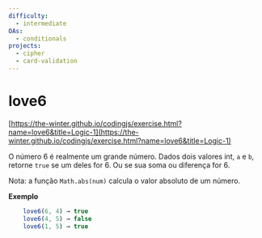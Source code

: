 ```yaml
---
difficulty:
  - intermediate
OAs:
  - conditionals
projects:
  - cipher
  - card-validation
---
```


# love6

[https://the-winter.github.io/codingjs/exercise.html?name=love6&title=Logic-1](https://the-winter.github.io/codingjs/exercise.html?name=love6&title=Logic-1)

O número 6 é realmente um grande número. Dados dois valores int, `a` e `b`,
retorne `true` se um deles for 6. Ou se sua soma ou diferença for 6.

Nota: a função `Math.abs(num)` calcula o valor absoluto de um número.

**Exemplo**

```js
    love6(6, 4) → true
    love6(4, 5) → false
    love6(1, 5) → true
```
